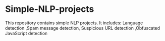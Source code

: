 # Simple-NLP-projects
This repository contains simple NLP projects. It includes:  Language detection ,Spam message detection,  Suspicious URL detection  ,Obfuscated JavaScript detection
